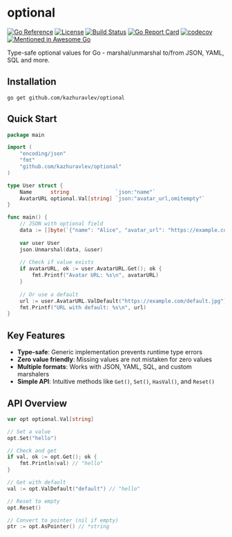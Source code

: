 # optional

[![Go Reference](https://pkg.go.dev/badge/github.com/kazhuravlev/optional.svg)](https://pkg.go.dev/github.com/kazhuravlev/optional)
[![License](https://img.shields.io/github/license/kazhuravlev/optional?color=blue)](https://github.com/kazhuravlev/optional/blob/master/LICENSE)
[![Build Status](https://github.com/kazhuravlev/optional/actions/workflows/tests.yml/badge.svg?branch=master)](https://github.com/kazhuravlev/optional/actions/workflows/tests.yml?query=branch%3Amaster)
[![Go Report Card](https://goreportcard.com/badge/github.com/kazhuravlev/optional)](https://goreportcard.com/report/github.com/kazhuravlev/optional)
[![codecov](https://codecov.io/gh/kazhuravlev/optional/graph/badge.svg?token=B7ILMGURZW)](https://codecov.io/gh/kazhuravlev/optional)
[![Mentioned in Awesome Go](https://awesome.re/mentioned-badge.svg)](https://github.com/avelino/awesome-go#utilities)

Type-safe optional values for Go - marshal/unmarshal to/from JSON, YAML, SQL and more.

## Installation

```shell
go get github.com/kazhuravlev/optional
```

## Quick Start

```go
package main

import (
	"encoding/json"
	"fmt"
	"github.com/kazhuravlev/optional"
)

type User struct {
	Name      string               `json:"name"`
	AvatarURL optional.Val[string] `json:"avatar_url,omitempty"`
}

func main() {
	// JSON with optional field
	data := []byte(`{"name": "Alice", "avatar_url": "https://example.com/avatar.jpg"}`)
	
	var user User
	json.Unmarshal(data, &user)
	
	// Check if value exists
	if avatarURL, ok := user.AvatarURL.Get(); ok {
		fmt.Printf("Avatar URL: %s\n", avatarURL)
	}
	
	// Or use a default
	url := user.AvatarURL.ValDefault("https://example.com/default.jpg")
	fmt.Printf("URL with default: %s\n", url)
}
```

## Key Features

- **Type-safe**: Generic implementation prevents runtime type errors
- **Zero value friendly**: Missing values are not mistaken for zero values
- **Multiple formats**: Works with JSON, YAML, SQL, and custom marshalers
- **Simple API**: Intuitive methods like `Get()`, `Set()`, `HasVal()`, and `Reset()`

## API Overview

```go
var opt optional.Val[string]

// Set a value
opt.Set("hello")

// Check and get
if val, ok := opt.Get(); ok {
    fmt.Println(val) // "hello"
}

// Get with default
val := opt.ValDefault("default") // "hello"

// Reset to empty
opt.Reset()

// Convert to pointer (nil if empty)
ptr := opt.AsPointer() // *string
```
